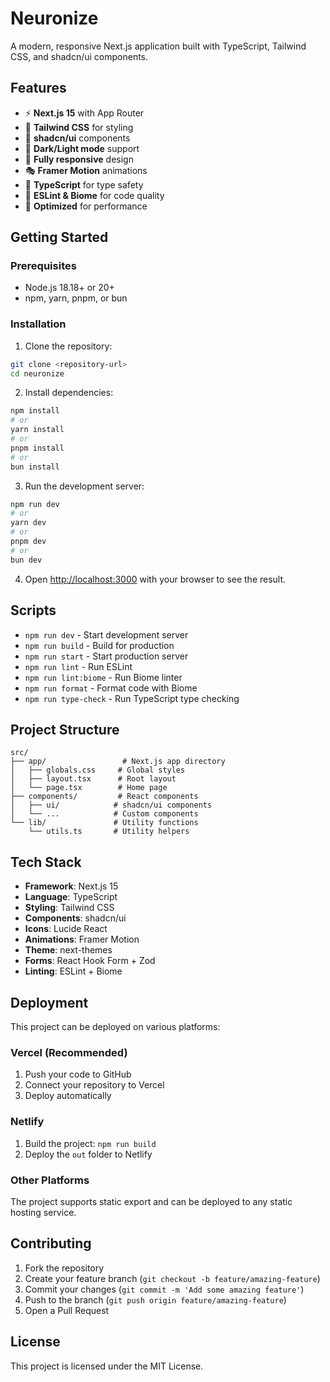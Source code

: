 # Neuronize

A modern, responsive Next.js application built with TypeScript, Tailwind CSS, and shadcn/ui components.

## Features

- ⚡ **Next.js 15** with App Router
- 🎨 **Tailwind CSS** for styling
- 🧩 **shadcn/ui** components
- 🌙 **Dark/Light mode** support
- 📱 **Fully responsive** design
- 🎭 **Framer Motion** animations
- 🔧 **TypeScript** for type safety
- 📏 **ESLint & Biome** for code quality
- 🚀 **Optimized** for performance

## Getting Started

### Prerequisites

- Node.js 18.18+ or 20+
- npm, yarn, pnpm, or bun

### Installation

1. Clone the repository:
```bash
git clone <repository-url>
cd neuronize
```

2. Install dependencies:
```bash
npm install
# or
yarn install
# or
pnpm install
# or
bun install
```

3. Run the development server:
```bash
npm run dev
# or
yarn dev
# or
pnpm dev
# or
bun dev
```

4. Open [http://localhost:3000](http://localhost:3000) with your browser to see the result.

## Scripts

- `npm run dev` - Start development server
- `npm run build` - Build for production
- `npm run start` - Start production server
- `npm run lint` - Run ESLint
- `npm run lint:biome` - Run Biome linter
- `npm run format` - Format code with Biome
- `npm run type-check` - Run TypeScript type checking

## Project Structure

```
src/
├── app/                 # Next.js app directory
│   ├── globals.css     # Global styles
│   ├── layout.tsx      # Root layout
│   └── page.tsx        # Home page
├── components/         # React components
│   ├── ui/            # shadcn/ui components
│   └── ...            # Custom components
└── lib/               # Utility functions
    └── utils.ts       # Utility helpers
```

## Tech Stack

- **Framework**: Next.js 15
- **Language**: TypeScript
- **Styling**: Tailwind CSS
- **Components**: shadcn/ui
- **Icons**: Lucide React
- **Animations**: Framer Motion
- **Theme**: next-themes
- **Forms**: React Hook Form + Zod
- **Linting**: ESLint + Biome

## Deployment

This project can be deployed on various platforms:

### Vercel (Recommended)
1. Push your code to GitHub
2. Connect your repository to Vercel
3. Deploy automatically

### Netlify
1. Build the project: `npm run build`
2. Deploy the `out` folder to Netlify

### Other Platforms
The project supports static export and can be deployed to any static hosting service.

## Contributing

1. Fork the repository
2. Create your feature branch (`git checkout -b feature/amazing-feature`)
3. Commit your changes (`git commit -m 'Add some amazing feature'`)
4. Push to the branch (`git push origin feature/amazing-feature`)
5. Open a Pull Request

## License

This project is licensed under the MIT License.
